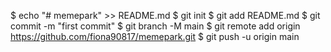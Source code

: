 $ echo "# memepark" >> README.md
$ git init
$ git add README.md
$ git commit -m "first commit"
$ git branch -M main
$ git remote add origin https://github.com/fiona90817/memepark.git
$ git push -u origin main